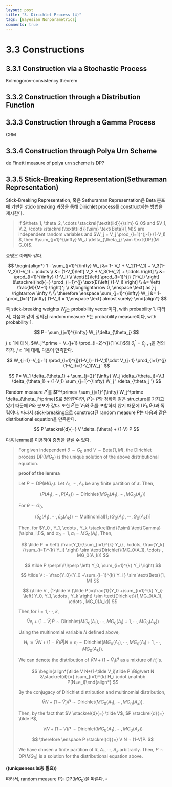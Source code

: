 ```yaml
---
layout: post
title: "3. Dirichlet Process (4)"
tags: [Bayesian Nonparametrics]
comments: true
---
```


# 3.3 Constructions
## 3.3.1 Construction via a Stochastic Process
Kolmogorov-consistency theorem

## 3.3.2 Construction through a Distribution Function
## 3.3.3 Construction through a Gamma Process

CRM

## 3.3.4 Construction through Polya Urn Scheme

de Finetti measure of polya urn scheme is DP?

## 3.3.5 Stick-Breaking Representation(Sethuraman Representation)

Stick-Breaking Representation, 혹은 Sethuraman Representation은 Beta 분포에 기반한 stick-breaking 과정을 통해 Dirichlet process를 construct하는 방법을 제시한다. 
> If $\theta_1, \theta_2, \cdots \stackrel{\textit{iid}}{\sim} G_0$ and $V_1, V_2, \cdots \stackrel{\textit{iid}}{\sim} \text{Beta}(1,M)$ are independent random variables and $W_j = V_j \prod_{l=1}^{j-1} (1-V_l) $, then $\sum_{j=1}^{\infty} W_J \delta_{\theta_j} \sim \text{DP}(M G_0)$.

증명은 아래와 같다.

$$
\begin{align*}
 1 - \sum_{j=1}^{\infty} W_j &= 1- V_1 + V_2(1-V_1) + V_3(1-V_2)(1-V_1) + \cdots \\
 &= (1-V_1)\left[  V_2 + V_3(1-V_2) + \cdots \right] \\
 &= \prod_{l=1}^{\infty} (1-V_l) \\
\text{E}\left[ \prod_{l=1}^{j} (1-V_l) \right] &\stackrel{ind}{=} \prod_{l=1}^{j} \text{E}\left[  (1-V_l) \right] \\
 &= \left( \frac{M}{M+1} \right)^j \\
 &\longrightarrow 0, \enspace \text{ as } j \rightarrow \infty \\
 \\
 \therefore \enspace \sum_{j=1}^{\infty} W_j &= 1- \prod_{l=1}^{\infty} (1-V_l) = 1,\enspace \text{ almost surely}
\end{align*}
$$

즉 stick-breaking weights $W_j$는 probability vector이다, with probability $1$. 따라서, 다음과 같이 정의된 random measure $P$는 probability measure이다, with probability $1$.

$$
P= \sum_{j=1}^{\infty} W_j \delta_{\theta_j}
$$

$j \geq 1$에 대해, $W_j^\prime = V_{j+1} \prod_{l=2}^{j}(1-V_l)$와 $\theta_j^\prime = \theta_{j+1}$을 정의하자. $j \geq 1$에 대해, 다음이 만족한다.

$$
W_{j+1}=V_{j+1} \prod_{l=1}^{j}(1-V_l)=(1-V_1)\cdot V_{j+1} \prod_{l=1}^{j}(1-V_l)=(1-V_1)W_j '
$$

$$
P= W_1 \delta_{\theta_1} + \sum_{j=2}^{\infty} W_j \delta_{\theta_j}=V_1 \delta_{\theta_1} + (1-V_1) \sum_{j=1}^{\infty} W_j ' \delta_{\theta_j '}
$$

Random measure $P^\prime$를 $P^\prime= \sum_{j=1}^{\infty} W_j^\prime \delta_{\theta_j^\prime}$로 정의한다면, $P^\prime$는 $P$와 정확히 같은 structure를 가지고 있기 때문에 $P$와 분포가 같다. 또한 $P^\prime$는 $V_1$와 $\theta_1$를 포함하지 않기 때문에 $(V_1 ,\theta_1)$과 독립이다. 따라서 stick-breaking으로 construct된 random measure $P$는 다음과 같은 distributional equation을 만족한다.

$$
P \stackrel{d}{=} V \delta_{\theta} + (1-V) P
$$

다음 lemma를 이용하여 증명을 끝낼 수 있다.

 > For given independent $\theta \sim G_0$ and $V \sim \text{Beta}(1, M)$, the Dirichlet process $\text{DP}(M G_0)$ is the unique solution of the above distributional equation.  
 >   
 > **proof of the lemma**  
 >   
 > Let $P \sim \text{DP}(M G_0)$. Let $A_1, \cdots , A_k$ be any finite partition of $\mathfrak X$. Then, 
 > 
 > $$
 > (P(A_1), \cdots , P(A_k)) \sim \text{Dirichlet}(MG_0(A_1), \cdots , MG_0(A_k))
 > $$
 > 
 > For $\theta \sim G_0$, 
 > 
 > $$
 > (\delta_{\theta}(A_1), \cdots , \delta_{\theta}(A_k)) \sim \text{Multinomial}[1;(G_0(A_1), \cdots , G_0(A_k))]
 > $$
 > 
 > Then, for $Y_0 , Y_1, \cdots , Y_k \stackrel{ind}{\sim} \text{Gamma}(\alpha_i,1)$, and $\alpha_0 = 1, \alpha_i = MG_0(A_i)$, Then,
 > 
 > 
 > $$
 > \tilde P := \left( \frac{Y_1}{\sum_{i=1}^{k} Y_i} , \cdots, \frac{Y_k}{\sum_{i=1}^{k} Y_i} \right) \sim  \text{Dirichlet}(MG_0(A_1), \cdots , MG_0(A_k))
 > $$
 > 
 > $$
 > \tilde P  \perp\!\!\!\perp \left( Y_0, \sum_{i=1}^{k} Y_i \right)  
 > $$
 > 
 > $$
 > \tilde V := \frac{Y_0}{Y_0 +\sum_{i=1}^{k} Y_i  } \sim \text{Beta}(1, M)
 > $$
 > 
 > $$
 > (\tilde V , (1-\tilde V )\tilde P )=\frac{1}{Y_0 +\sum_{i=1}^{k} Y_i} \left( Y_0, Y_1, \cdots , Y_k \right)  \sim  \text{Dirichlet}(1,MG_0(A_1), \cdots , MG_0(A_k))
 > $$
 > 
 > Then,for $i=1,\cdots, k$,
 > 
 > $$
 > \tilde V e_i + (1-\tilde V )\tilde P  \sim \text{Dirichlet}(MG_0(A_1), \cdots , MG_0(A_i) + 1, \cdots , MG_0(A_k))
 > $$
 > 
 > Using the multinomial variable $N$ defined above, 
 >
 > $$
 > H_i := \tilde V N+(1-\tilde V)\tilde P \Big\vert N=e_i \sim \text{Dirichlet}(MG_0(A_1), \cdots , MG_0(A_i)+1, \cdots, MG_0(A_k)).
 > $$
 >
 > We can denote the distribution of $\tilde V N+(1-\tilde V_i)\tilde P$ as a mixture of $H_i$'s.
 > 
 > $$
 > \begin{align*}\tilde V N+(1-\tilde V_i)\tilde P \Big\vert N &\stackrel{d}{=} \sum_{i=1}^{k} H_i \cdot \mathbb P(N=e_i)\end{align*}
 > $$
 > 
 > By the conjugacy of Dirichlet distribution and multinomial distribution,
 > 
 > $$
 > \tilde V N+(1-\tilde V_i)\tilde P \sim \text{Dirichlet}(MG_0(A_1), \cdots, MG_0(A_k)).
 > $$
 > 
 > Then, by the fact that $V \stackrel{d}{=} \tilde V$, $P \stackrel{d}{=} \tilde P$, 
 > 
 > $$
 > V N + (1-V)P  \sim \text{Dirichlet}(MG_0(A_1),  \cdots , MG_0(A_k))
 > $$
 > 
 > $$
 > \therefore \enspace P \stackrel{d}{=}  V N + (1-V)P. 
 > $$
 > 
 > We have chosen a finite partition of $\mathfrak X$, $A_1, \cdots , A_k$ arbitrarily. Then, $P \sim \text{DP}(M G_0)$ is a solution for the distributional equation above.

**((uniqueness 보충 필요))**

따라서, random measure $P$는 $\text{DP}(M G_0)$을 따른다. $\square$

